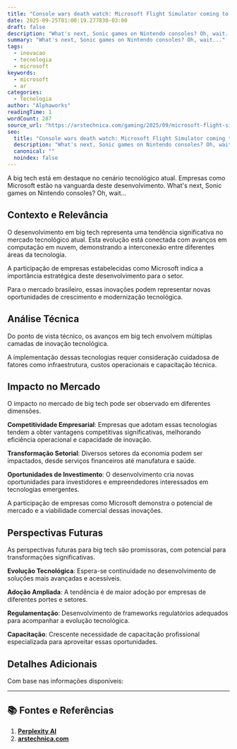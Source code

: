 ```yaml
---
title: "Console wars death watch: Microsoft Flight Simulator coming to PS5 in December"
date: 2025-09-25T01:00:19.277830-03:00
draft: false
description: "What's next, Sonic games on Nintendo consoles? Oh, wait..."
summary: "What's next, Sonic games on Nintendo consoles? Oh, wait..."
tags:
  - inovacao
  - tecnologia
  - microsoft
keywords:
  - microsoft
  - ar
categories:
  - Tecnologia
author: "Alphaworks"
readingTime: 1
wordCount: 287
source_url: "https://arstechnica.com/gaming/2025/09/microsoft-flight-simulator-becomes-a-sony-flight-simulator-on-ps5-this-december/"
seo:
  title: "Console wars death watch: Microsoft Flight Simulator coming to PS5 in December"
  description: "What's next, Sonic games on Nintendo consoles? Oh, wait..."
  canonical: ""
  noindex: false
---
```


A big tech está em destaque no cenário tecnológico atual. Empresas como Microsoft estão na vanguarda deste desenvolvimento. What's next, Sonic games on Nintendo consoles? Oh, wait...

## Contexto e Relevância

O desenvolvimento em big tech representa uma tendência significativa no mercado tecnológico atual. Esta evolução está conectada com avanços em computação em nuvem, demonstrando a interconexão entre diferentes áreas da tecnologia.

A participação de empresas estabelecidas como Microsoft indica a importância estratégica deste desenvolvimento para o setor.

Para o mercado brasileiro, essas inovações podem representar novas oportunidades de crescimento e modernização tecnológica.
## Análise Técnica

Do ponto de vista técnico, os avanços em big tech envolvem múltiplas camadas de inovação tecnológica.



A implementação dessas tecnologias requer consideração cuidadosa de fatores como infraestrutura, custos operacionais e capacitação técnica.
## Impacto no Mercado

O impacto no mercado de big tech pode ser observado em diferentes dimensões.

**Competitividade Empresarial**: Empresas que adotam essas tecnologias tendem a obter vantagens competitivas significativas, melhorando eficiência operacional e capacidade de inovação.

**Transformação Setorial**: Diversos setores da economia podem ser impactados, desde serviços financeiros até manufatura e saúde.

**Oportunidades de Investimento**: O desenvolvimento cria novas oportunidades para investidores e empreendedores interessados em tecnologias emergentes.

A participação de empresas como Microsoft demonstra o potencial de mercado e a viabilidade comercial dessas inovações.
## Perspectivas Futuras

As perspectivas futuras para big tech são promissoras, com potencial para transformações significativas.

**Evolução Tecnológica**: Espera-se continuidade no desenvolvimento de soluções mais avançadas e acessíveis.

**Adoção Ampliada**: A tendência é de maior adoção por empresas de diferentes portes e setores.

**Regulamentação**: Desenvolvimento de frameworks regulatórios adequados para acompanhar a evolução tecnológica.

**Capacitação**: Crescente necessidade de capacitação profissional especializada para aproveitar essas oportunidades.
## Detalhes Adicionais

Com base nas informações disponíveis:



---

## 📚 Fontes e Referências

1. **[Perplexity AI](https://www.perplexity.ai/)**
2. **[arstechnica.com](https://arstechnica.com/gaming/2025/09/microsoft-flight-simulator-becomes-a-sony-flight-simulator-on-ps5-this-december/)**
